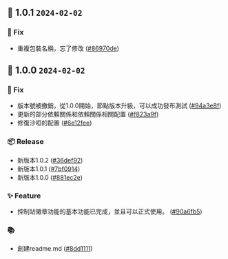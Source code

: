 ## 🎉 1.0.1 `2024-02-02`
### 🐛 Fix
- 重複包裝名稱，忘了修改 ([#86970de](https://github.com/kwooshung/files/commit/86970de6d0e9deb54e3fc2ab66c89bc0a6c64e87))

## 🎉 1.0.0 `2024-02-02`
### 🐛 Fix
- 版本號被撤銷，從1.0.0開始，節點版本升級，可以成功發布測試 ([#94a3e8f](https://github.com/kwooshung/files/commit/94a3e8f5ee4b5ce34e507948b6c66d956148203c))
- 更新的部分依賴關係和依賴關係相關配置 ([#f823a9f](https://github.com/kwooshung/files/commit/f823a9f45ac5c7e93365fb82b43c1cbc5085b894))
- 修復沙啞的配置 ([#6e12fee](https://github.com/kwooshung/files/commit/6e12feeafce60daf3dcdf82138d95c66fb73dd1d))
### 📦 Release
- 新版本1.0.2 ([#36def92](https://github.com/kwooshung/files/commit/36def92822550e05f8306ab4f5fecc6211a14c50))
- 新版本1.0.1 ([#7bf0914](https://github.com/kwooshung/files/commit/7bf09140cae13725686f185a1bf29d7a5775f668))
- 新版本1.0.0 ([#881ec2e](https://github.com/kwooshung/files/commit/881ec2e1df55e9d99db9f8555f2f02cfae887eec))
### ✨ Feature
- 控制站徽章功能的基本功能已完成，並且可以正式使用。 ([#90a6fb5](https://github.com/kwooshung/files/commit/90a6fb5016c67c44c9c57e0fc632d9a82c831abd))
### 📚 
- 創建readme.md ([#8dd1111](https://github.com/kwooshung/files/commit/8dd1111bc8584d9f0f6fe4461019f43b4b625bf8))